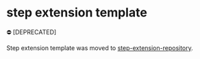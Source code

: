 # step extension template

:no_entry: [DEPRECATED]

Step extension template was moved to [step-extension-repository](https://github.com/KaotoIO/step-extension-repository/).
